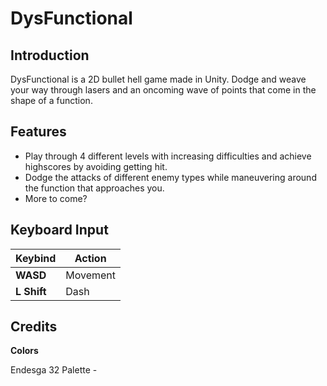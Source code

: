 # DysFunctional

## **Introduction**

DysFunctional is a 2D bullet hell game made in Unity. Dodge and weave your way through lasers and an oncoming wave of points that come in the shape of a function. 

## **Features**

- Play through 4 different levels with increasing  difficulties and achieve highscores by avoiding getting hit.
- Dodge the attacks of different enemy types while maneuvering around the function that approaches you.
- More to come?

## **Keyboard Input**

| Keybind | Action |
|---------|--------|
| **WASD** | Movement | 
| **L Shift** | Dash |




## **Credits**
**Colors**

Endesga 32 Palette - 




